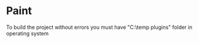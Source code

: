 Paint
=====
To build the project without errors you must have "C:\temp plugins" folder in operating system